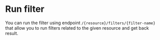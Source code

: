 # Run filter

You can run the filter using endpoint `/{resource}/filters/{filter-name}` that allow you to run filters related to the given resource and get back result.
